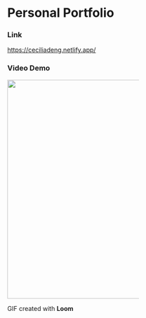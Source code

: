 # Personal Portfolio
### Link
https://ceciliadeng.netlify.app/

### Video Demo

<a href="https://www.loom.com/share/27c5ebcd468745798ee40047e172d7c0">
    <img width="800" height="500" style="max-width:300px;" src="https://cdn.loom.com/sessions/thumbnails/27c5ebcd468745798ee40047e172d7c0-1679992573395-with-play.gif">
  </a>

GIF created with **Loom**
